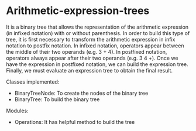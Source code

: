 # Arithmetic-expression-trees

It is a binary tree that allows the representation of the arithmetic expression (in infixed notation) with or without parenthesis. In order to build this type of tree, it is first necessary to transform the arithmetic expression in infix notation to postfix notation. In infixed notation, operators appear between the middle of their two operands (e.g. 3 + 4). In postfixed notation, operators always appear after their two operands (e.g. 3 4 +).  Once we have the expression in postfixed notation, we can build the expression tree.  Finally, we must evaluate an expression tree to obtain the final result.

Classes implemented:
* BinaryTreeNode: To create the nodes of the binary tree
* BinaryTree: To build the binary tree

Modules:
* Operations: It has helpful method to build the tree
